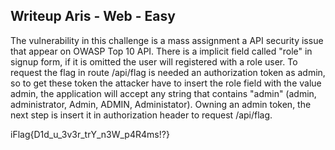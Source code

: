 ## Writeup Aris - Web - Easy
The vulnerability in this challenge is a mass assignment a API security issue that appear on OWASP Top 10 API.
There is a implicit field called "role" in signup form, if it is omitted the user will registered with a role user.
To request the flag in route /api/flag is needed an authorization token as admin, so to get these token the attacker have to insert the role field with the value admin, the application will accept any string that contains "admin" (admin, administrator, Admin, ADMIN, Administator).
Owning an admin token, the next step is insert it in authorization header to request /api/flag.

iFlag{D1d_u_3v3r_trY_n3W_p4R4ms!?}